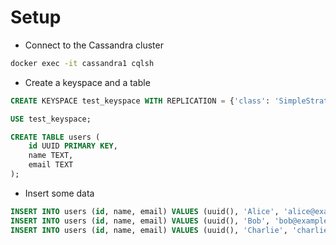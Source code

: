 # Setup
- Connect to the Cassandra cluster
```sh
docker exec -it cassandra1 cqlsh
```

- Create a keyspace and a table
```sql
CREATE KEYSPACE test_keyspace WITH REPLICATION = {'class': 'SimpleStrategy', 'replication_factor': 2};

USE test_keyspace;

CREATE TABLE users (
    id UUID PRIMARY KEY,
    name TEXT,
    email TEXT
);
```

- Insert some data
```sql
INSERT INTO users (id, name, email) VALUES (uuid(), 'Alice', 'alice@example.com');
INSERT INTO users (id, name, email) VALUES (uuid(), 'Bob', 'bob@example.com');
INSERT INTO users (id, name, email) VALUES (uuid(), 'Charlie', 'charlie@example.com');
```